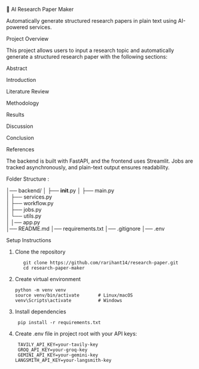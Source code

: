 📄 AI Research Paper Maker

Automatically generate structured research papers in plain text using AI-powered services.

Project Overview

This project allows users to input a research topic and automatically generate a structured research paper with the following sections:

Abstract

Introduction

Literature Review

Methodology

Results

Discussion

Conclusion

References

The backend is built with FastAPI, and the frontend uses Streamlit. Jobs are tracked asynchronously, and plain-text output ensures readability.

Folder Structure : 
  
│── backend/
│   ├── __init__.py
│   ├── main.py          
│   ├── services.py     
│   ├── workflow.py      
│   ├── jobs.py          
│   └── utils.py         
│
│── app.py           
│── README.md
│── requirements.txt
│── .gitignore
│── .env                 


Setup Instructions

1. Clone the repository

          git clone https://github.com/rarihant14/research-paper.git
          cd research-paper-maker


2. Create virtual environment

       python -m venv venv
       source venv/bin/activate       # Linux/macOS
       venv\Scripts\activate          # Windows




3. Install dependencies

        pip install -r requirements.txt


4. Create .env file in project root with your API keys:
 
        TAVILY_API_KEY=your-tavily-key
        GROQ_API_KEY=your-groq-key
        GEMINI_API_KEY=your-gemini-key
       LANGSMITH_API_KEY=your-langsmith-key
